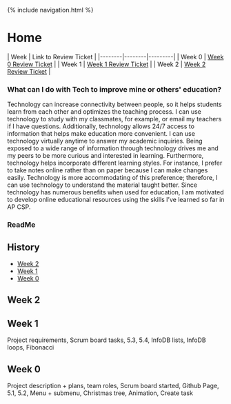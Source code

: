 {% include navigation.html %}

# Home

| Week | Link to Review Ticket |
|--------|--------|---------|
| Week 0 | [Week 0 Review Ticket](https://github.com/arushi10/individual/issues/1) |
| Week 1 | [Week 1 Review Ticket](https://github.com/arushi10/individual/issues/2) |
| Week 2 | [Week 2 Review Ticket](https://github.com/arushi10/individual/issues/3) |


### What can I do with Tech to improve mine or others' education?

Technology can increase connectivity between people, so it helps students learn from each other and optimizes the teaching process. I can use technology to study with my classmates, for example, or email my teachers if I have questions. Additionally, technology allows 24/7 access to information that helps make education more convenient. I can use technology virtually anytime to answer my academic inquiries. Being exposed to a wide range of information through technology drives me and my peers to be more curious and interested in learning. Furthermore, technology helps incorporate different learning styles. For instance, I prefer to take notes online rather than on paper because I can make changes easily. Technology is more accommodating of this preference; therefore, I can use technology to understand the material taught better. Since technology has numerous benefits when used for education, I am motivated to develop online educational resources using the skills I’ve learned so far in AP CSP.

### ReadMe

## History
<!--   - [Week 11](#eleven)
  - [Week 10](#ten)
  - [Week 9](#nine)
  - [Week 8](#eight)
  - [Week 7](#seven)
  - [Week 6](#six)
  - [Week 5](#five)
  - [Week 4](#four)
  - [Week 3](#three) -->
  - [Week 2](#two) 
  - [Week 1](#one) 
  - [Week 0](#zero)

## Week 2 <a id="two" name="two"></a>


## Week 1 <a id="one" name="one"></a>


Project requirements, Scrum board tasks, 5.3, 5.4, InfoDB lists, InfoDB loops, Fibonacci


## Week 0 <a id="zero" name="zero"></a>


Project description + plans, team roles, Scrum board started, Github Page, 5.1, 5.2, Menu + submenu, Christmas tree, Animation, Create task
